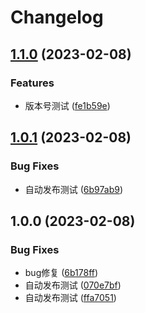 # Changelog

## [1.1.0](https://github.com/or3ki/jav_bot/compare/v1.0.1...v1.1.0) (2023-02-08)


### Features

* 版本号测试 ([fe1b59e](https://github.com/or3ki/jav_bot/commit/fe1b59ea87215de962347af197a4d0add948197a))

## [1.0.1](https://github.com/or3ki/jav_bot/compare/v1.0.0...v1.0.1) (2023-02-08)


### Bug Fixes

* 自动发布测试 ([6b97ab9](https://github.com/or3ki/jav_bot/commit/6b97ab9cb8418f18aadf5aa6d8a246475e4857c2))

## 1.0.0 (2023-02-08)


### Bug Fixes

* bug修复 ([6b178ff](https://github.com/or3ki/jav_bot/commit/6b178ffd4c5ed88fad714ad15a9899c6dab5bafa))
* 自动发布测试 ([070e7bf](https://github.com/or3ki/jav_bot/commit/070e7bf2660ed916da19fb46f42147ddb5f3403a))
* 自动发布测试 ([ffa7051](https://github.com/or3ki/jav_bot/commit/ffa70519be01484dd795475427fb74130477ff33))
